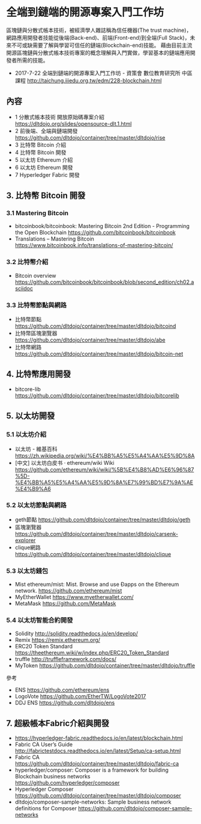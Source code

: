 # 全端到鏈端的開源專案入門工作坊

區塊鏈與分散式帳本技術，被經濟學人雜誌稱為信任機器(The trust machine)，網路應用開發者技能從後端(Back-end)、前端(Front-end)到全端(Full Stack)，未來不可或缺需要了解與學習可信任的鏈端(Blockchain-end)技能。
藉由目前主流開源區塊鏈與分散式帳本技術專案的概念理解與入門實做，學習基本的鏈端應用開發者所需的技能。
 
* 2017-7-22 全端到鏈端的開源專案入門工作坊 - 資策會 數位教育研究所 中區課程  http://taichung.iiiedu.org.tw/edm/228-blockchain.html

## 內容

* 1 分散式帳本技術 開放原始碼專案介紹 https://dltdojo.org/slides/opensource-dlt.1.html
* 2 前後端、全端與鏈端開發 https://github.com/dltdojo/container/tree/master/dltdojo/rise
* 3 比特幣 Bitcoin 介紹
* 4 比特幣 Bitcoin 開發
* 5 以太坊 Ethereum 介紹
* 6 以太坊 Ethereum 開發 
* 7 Hyperledger Fabric 開發

## 3. 比特幣 Bitcoin 開發

### 3.1 Mastering Bitcoin

* bitcoinbook/bitcoinbook: Mastering Bitcoin 2nd Edition - Programming the Open Blockchain https://github.com/bitcoinbook/bitcoinbook
* Translations – Mastering Bitcoin https://www.bitcoinbook.info/translations-of-mastering-bitcoin/

### 3.2 比特幣介紹

* Bitcoin overview https://github.com/bitcoinbook/bitcoinbook/blob/second_edition/ch02.asciidoc

### 3.3 比特幣節點與網路

* 比特幣節點 https://github.com/dltdojo/container/tree/master/dltdojo/bitcoind
* 比特幣區塊瀏覽器 https://github.com/dltdojo/container/tree/master/dltdojo/abe
* 比特幣網路 https://github.com/dltdojo/container/tree/master/dltdojo/bitcoin-net

## 4. 比特幣應用開發

* bitcore-lib https://github.com/dltdojo/container/tree/master/dltdojo/bitcorelib

## 5. 以太坊開發

### 5.1 以太坊介紹

* 以太坊 - 維基百科 https://zh.wikipedia.org/wiki/%E4%BB%A5%E5%A4%AA%E5%9D%8A
* [中文] 以太坊白皮书 · ethereum/wiki Wiki https://github.com/ethereum/wiki/wiki/%5B%E4%B8%AD%E6%96%87%5D-%E4%BB%A5%E5%A4%AA%E5%9D%8A%E7%99%BD%E7%9A%AE%E4%B9%A6

### 5.2 以太坊節點與網路

* geth節點 https://github.com/dltdojo/container/tree/master/dltdojo/geth
* 區塊瀏覽器 https://github.com/dltdojo/container/tree/master/dltdojo/carsenk-explorer
* clique網路 https://github.com/dltdojo/container/tree/master/dltdojo/clique

### 5.3 以太坊錢包

* Mist ethereum/mist: Mist. Browse and use Ðapps on the Ethereum network. https://github.com/ethereum/mist
* MyEtherWallet https://www.myetherwallet.com/
* MetaMask https://github.com/MetaMask

### 5.4 以太坊智能合約開發

* Solidity http://solidity.readthedocs.io/en/develop/
* Remix https://remix.ethereum.org/
* ERC20 Token Standard https://theethereum.wiki/w/index.php/ERC20_Token_Standard
* truffle http://truffleframework.com/docs/
* MyToken https://github.com/dltdojo/container/tree/master/dltdojo/truffle

參考

* ENS https://github.com/ethereum/ens
* LogoVote https://github.com/EtherTW/LogoVote2017
* DDJ ENS https://github.com/dltdojo/ens

## 7. 超級帳本Fabric介紹與開發

* https://hyperledger-fabric.readthedocs.io/en/latest/blockchain.html
* Fabric CA User’s Guide http://fabrictestdocs.readthedocs.io/en/latest/Setup/ca-setup.html
* Fabric CA https://github.com/dltdojo/container/tree/master/dltdojo/fabric-ca
* hyperledger/composer: Composer is a framework for building Blockchain business networks https://github.com/hyperledger/composer
* Hyperledger Composer https://github.com/dltdojo/container/tree/master/dltdojo/composer
* dltdojo/composer-sample-networks: Sample business network definitions for Composer  https://github.com/dltdojo/composer-sample-networks